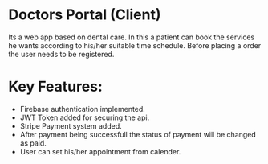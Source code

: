 # Doctors Portal (Client)

Its a web app based on dental care. In this a patient can book the services he wants according to his/her suitable time schedule. Before placing a order the user needs to be registered.

# Key Features:

- Firebase authentication implemented.
- JWT Token added for securing the api.
- Stripe Payment system added.
- After payment being successfull the status of payment will be changed as paid.
- User can set his/her appointment from calender. 
